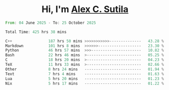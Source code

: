 <h1 align="center">Hi, I'm <a href="https://github.com/alexsutila" target="blank">Alex C. Sutila</a></h1>

<!--START_SECTION:waka-->

```rust
From: 04 June 2025 - To: 25 October 2025

Total Time: 425 hrs 38 mins

C++                187 hrs 50 mins >>>>>>>>>>>--------------   43.28 %
Markdown           101 hrs 8 mins  >>>>>>-------------------   23.30 %
Python             46 hrs 57 mins  >>>----------------------   10.82 %
Bash               22 hrs 46 mins  >------------------------   05.25 %
C                  18 hrs 20 mins  >------------------------   04.23 %
TeX                11 hrs 33 mins  >------------------------   02.66 %
Other              8 hrs 24 mins   -------------------------   01.94 %
Text               7 hrs 4 mins    -------------------------   01.63 %
Lua                5 hrs 20 mins   -------------------------   01.23 %
Nix                5 hrs 17 mins   -------------------------   01.22 %
```

<!--END_SECTION:waka-->
